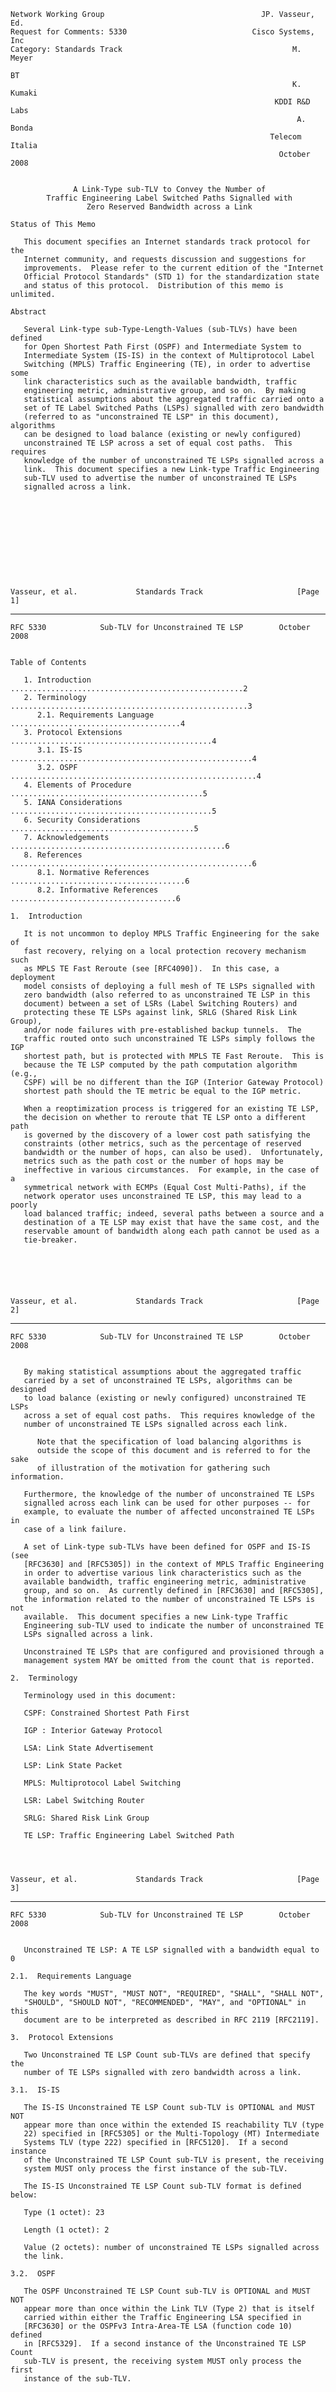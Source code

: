     Network Working Group                                   JP. Vasseur, Ed.
    Request for Comments: 5330                            Cisco Systems, Inc
    Category: Standards Track                                      M.  Meyer
                                                                          BT
                                                                   K. Kumaki
                                                               KDDI R&D Labs
                                                                    A. Bonda
                                                              Telecom Italia
                                                                October 2008


                  A Link-Type sub-TLV to Convey the Number of
            Traffic Engineering Label Switched Paths Signalled with
                     Zero Reserved Bandwidth across a Link

    Status of This Memo

       This document specifies an Internet standards track protocol for the
       Internet community, and requests discussion and suggestions for
       improvements.  Please refer to the current edition of the "Internet
       Official Protocol Standards" (STD 1) for the standardization state
       and status of this protocol.  Distribution of this memo is unlimited.

    Abstract

       Several Link-type sub-Type-Length-Values (sub-TLVs) have been defined
       for Open Shortest Path First (OSPF) and Intermediate System to
       Intermediate System (IS-IS) in the context of Multiprotocol Label
       Switching (MPLS) Traffic Engineering (TE), in order to advertise some
       link characteristics such as the available bandwidth, traffic
       engineering metric, administrative group, and so on.  By making
       statistical assumptions about the aggregated traffic carried onto a
       set of TE Label Switched Paths (LSPs) signalled with zero bandwidth
       (referred to as "unconstrained TE LSP" in this document), algorithms
       can be designed to load balance (existing or newly configured)
       unconstrained TE LSP across a set of equal cost paths.  This requires
       knowledge of the number of unconstrained TE LSPs signalled across a
       link.  This document specifies a new Link-type Traffic Engineering
       sub-TLV used to advertise the number of unconstrained TE LSPs
       signalled across a link.











    Vasseur, et al.             Standards Track                     [Page 1]

------------------------------------------------------------------------

``` newpage
RFC 5330            Sub-TLV for Unconstrained TE LSP        October 2008


Table of Contents

   1. Introduction ....................................................2
   2. Terminology .....................................................3
      2.1. Requirements Language ......................................4
   3. Protocol Extensions .............................................4
      3.1. IS-IS ......................................................4
      3.2. OSPF .......................................................4
   4. Elements of Procedure ...........................................5
   5. IANA Considerations .............................................5
   6. Security Considerations .........................................5
   7. Acknowledgements ................................................6
   8. References ......................................................6
      8.1. Normative References .......................................6
      8.2. Informative References .....................................6

1.  Introduction

   It is not uncommon to deploy MPLS Traffic Engineering for the sake of
   fast recovery, relying on a local protection recovery mechanism such
   as MPLS TE Fast Reroute (see [RFC4090]).  In this case, a deployment
   model consists of deploying a full mesh of TE LSPs signalled with
   zero bandwidth (also referred to as unconstrained TE LSP in this
   document) between a set of LSRs (Label Switching Routers) and
   protecting these TE LSPs against link, SRLG (Shared Risk Link Group),
   and/or node failures with pre-established backup tunnels.  The
   traffic routed onto such unconstrained TE LSPs simply follows the IGP
   shortest path, but is protected with MPLS TE Fast Reroute.  This is
   because the TE LSP computed by the path computation algorithm (e.g.,
   CSPF) will be no different than the IGP (Interior Gateway Protocol)
   shortest path should the TE metric be equal to the IGP metric.

   When a reoptimization process is triggered for an existing TE LSP,
   the decision on whether to reroute that TE LSP onto a different path
   is governed by the discovery of a lower cost path satisfying the
   constraints (other metrics, such as the percentage of reserved
   bandwidth or the number of hops, can also be used).  Unfortunately,
   metrics such as the path cost or the number of hops may be
   ineffective in various circumstances.  For example, in the case of a
   symmetrical network with ECMPs (Equal Cost Multi-Paths), if the
   network operator uses unconstrained TE LSP, this may lead to a poorly
   load balanced traffic; indeed, several paths between a source and a
   destination of a TE LSP may exist that have the same cost, and the
   reservable amount of bandwidth along each path cannot be used as a
   tie-breaker.






Vasseur, et al.             Standards Track                     [Page 2]
```

------------------------------------------------------------------------

``` newpage
RFC 5330            Sub-TLV for Unconstrained TE LSP        October 2008


   By making statistical assumptions about the aggregated traffic
   carried by a set of unconstrained TE LSPs, algorithms can be designed
   to load balance (existing or newly configured) unconstrained TE LSPs
   across a set of equal cost paths.  This requires knowledge of the
   number of unconstrained TE LSPs signalled across each link.

      Note that the specification of load balancing algorithms is
      outside the scope of this document and is referred to for the sake
      of illustration of the motivation for gathering such information.

   Furthermore, the knowledge of the number of unconstrained TE LSPs
   signalled across each link can be used for other purposes -- for
   example, to evaluate the number of affected unconstrained TE LSPs in
   case of a link failure.

   A set of Link-type sub-TLVs have been defined for OSPF and IS-IS (see
   [RFC3630] and [RFC5305]) in the context of MPLS Traffic Engineering
   in order to advertise various link characteristics such as the
   available bandwidth, traffic engineering metric, administrative
   group, and so on.  As currently defined in [RFC3630] and [RFC5305],
   the information related to the number of unconstrained TE LSPs is not
   available.  This document specifies a new Link-type Traffic
   Engineering sub-TLV used to indicate the number of unconstrained TE
   LSPs signalled across a link.

   Unconstrained TE LSPs that are configured and provisioned through a
   management system MAY be omitted from the count that is reported.

2.  Terminology

   Terminology used in this document:

   CSPF: Constrained Shortest Path First

   IGP : Interior Gateway Protocol

   LSA: Link State Advertisement

   LSP: Link State Packet

   MPLS: Multiprotocol Label Switching

   LSR: Label Switching Router

   SRLG: Shared Risk Link Group

   TE LSP: Traffic Engineering Label Switched Path




Vasseur, et al.             Standards Track                     [Page 3]
```

------------------------------------------------------------------------

``` newpage
RFC 5330            Sub-TLV for Unconstrained TE LSP        October 2008


   Unconstrained TE LSP: A TE LSP signalled with a bandwidth equal to 0

2.1.  Requirements Language

   The key words "MUST", "MUST NOT", "REQUIRED", "SHALL", "SHALL NOT",
   "SHOULD", "SHOULD NOT", "RECOMMENDED", "MAY", and "OPTIONAL" in this
   document are to be interpreted as described in RFC 2119 [RFC2119].

3.  Protocol Extensions

   Two Unconstrained TE LSP Count sub-TLVs are defined that specify the
   number of TE LSPs signalled with zero bandwidth across a link.

3.1.  IS-IS

   The IS-IS Unconstrained TE LSP Count sub-TLV is OPTIONAL and MUST NOT
   appear more than once within the extended IS reachability TLV (type
   22) specified in [RFC5305] or the Multi-Topology (MT) Intermediate
   Systems TLV (type 222) specified in [RFC5120].  If a second instance
   of the Unconstrained TE LSP Count sub-TLV is present, the receiving
   system MUST only process the first instance of the sub-TLV.

   The IS-IS Unconstrained TE LSP Count sub-TLV format is defined below:

   Type (1 octet): 23

   Length (1 octet): 2

   Value (2 octets): number of unconstrained TE LSPs signalled across
   the link.

3.2.  OSPF

   The OSPF Unconstrained TE LSP Count sub-TLV is OPTIONAL and MUST NOT
   appear more than once within the Link TLV (Type 2) that is itself
   carried within either the Traffic Engineering LSA specified in
   [RFC3630] or the OSPFv3 Intra-Area-TE LSA (function code 10) defined
   in [RFC5329].  If a second instance of the Unconstrained TE LSP Count
   sub-TLV is present, the receiving system MUST only process the first
   instance of the sub-TLV.











Vasseur, et al.             Standards Track                     [Page 4]
```

------------------------------------------------------------------------

``` newpage
RFC 5330            Sub-TLV for Unconstrained TE LSP        October 2008


   The OSPF Unconstrained TE LSP Count sub-TLV format is defined below:

   Type (2 octets): 23

   Length (2 octets): 4

   Value (4 octets): number of unconstrained TE LSPs signalled across
   the link.

4.  Elements of Procedure

   The absence of the Unconstrained TE LSP Count sub-TLV SHOULD be
   interpreted as an absence of information about the link.

   Similar to other MPLS Traffic Engineering link characteristics,
   LSA/LSP origination trigger mechanisms are outside the scope of this
   document.  Care must be given to not trigger the systematic flooding
   of a new IS-IS LSP or OSPF LSA with a too high granularity in case of
   change in the number of unconstrained TE LSPs.

5.  IANA Considerations

   IANA has defined a sub-registry for the sub-TLVs carried in the IS-IS
   TLV 22 and has assigned a new TLV codepoint for the Unconstrained TE
   LSP Count sub-TLV carried within the TLV 22.

   Value       TLV Name                               Reference

   23          Unconstrained TE LSP Count (sub-)TLV   RFC 5330

   IANA has defined a sub-registry for the sub-TLVs carried in an OSPF
   TE Link TLV (type 2) and has assigned a new sub-TLV codepoint for the
   Unconstrained TE LSP Count sub-TLV carried within the TE Link TLV.

   Value       TLV Name                               Reference

   23          Unconstrained TE LSP Count (sub-)TLV   RFC 5330

6.  Security Considerations

   The function described in this document does not create any new
   security issues for the OSPF and IS-IS protocols.  Security
   considerations are covered in [RFC2328] and [RFC5340] for the base
   OSPF protocol and in [RFC1195] and [RFC5304] for IS-IS.

   A security framework for MPLS and Generalized MPLS can be found in
   [G/MPLS].




Vasseur, et al.             Standards Track                     [Page 5]
```

------------------------------------------------------------------------

``` newpage
RFC 5330            Sub-TLV for Unconstrained TE LSP        October 2008


7.  Acknowledgements

   The authors would like to thank Jean-Louis Le Roux, Adrian Farrel,
   Daniel King, Acee Lindem, Lou Berger, Attila Takacs, Pasi Eronen,
   Russ Housley, Tim Polk, and Loa Anderson for their useful inputs.

8.  References

8.1.  Normative References

   [RFC1195]  Callon, R., "Use of OSI IS-IS for routing in TCP/IP and
              dual environments", RFC 1195, December 1990.

   [RFC2119]  Bradner, S., "Key words for use in RFCs to Indicate
              Requirement Levels", BCP 14, RFC 2119, March 1997.

   [RFC2328]  Moy, J., "OSPF Version 2", STD 54, RFC 2328, April 1998.

   [RFC3630]  Katz, D., Kompella, K., and D. Yeung, "Traffic Engineering
              (TE) Extensions to OSPF Version 2", RFC 3630, September
              2003.

   [RFC5304]  Li, T. and R. Atkinson, "Intermediate System to
              Intermediate System (IS-IS) Cryptographic Authentication",
              RFC 5304, October 2008.

   [RFC5305]  Li, T. and H. Smit, "IS-IS extensions for Traffic
              Engineering", RFC 5305, October 2008.

   [RFC5329]  Ishiguro, K., Manral, V., Davey, A., and A. Lindem, Ed.,
              "Traffic Engineering Extensions to OSPF Version 3", RFC
              5329, September 2008.

   [RFC5340]  Coltun, R., Ferguson, D., Moy, J., and A. Lindem, "OSPF
              for IPv6", RFC 5340, July 2008.

8.2.  Informative References

   [G/MPLS]   Fang, L., Ed., "Security Framework for MPLS and GMPLS
              Networks", Work In Progress, July 2008.

   [RFC4090]  Pan, P., Ed., Swallow, G., Ed., and A. Atlas, Ed., "Fast
              Reroute Extensions to RSVP-TE for LSP Tunnels", RFC 4090,
              May 2005.

   [RFC5120]  Przygienda, T., Shen, N., and N. Sheth, "M-ISIS: Multi
              Topology (MT) Routing in Intermediate System to
              Intermediate Systems (IS-ISs)", RFC 5120, February 2008.



Vasseur, et al.             Standards Track                     [Page 6]
```

------------------------------------------------------------------------

``` newpage
RFC 5330            Sub-TLV for Unconstrained TE LSP        October 2008


Authors' Addresses

   JP Vasseur (editor)
   Cisco Systems, Inc
   1414 Massachusetts Avenue
   Boxborough, MA  01719
   USA

   EMail: jpv@cisco.com


   Matthew R. Meyer
   BT
   Boston, MA
   USA

   EMail: matthew.meyer@bt.com


   Kenji Kumaki
   KDDI R&D Laboratories, Inc.
   2-1-15 Ohara Fujimino
   Saitama 356-8502, JAPAN

   EMail: ke-kumaki@kddi.com


   Alberto Tempia Bonda
   Telecom Italia
   via G. Reiss Romoli 274
   Torino,  10148
   ITALIA

   EMail: alberto.tempiabonda@telecomitalia.it

















Vasseur, et al.             Standards Track                     [Page 7]
```

------------------------------------------------------------------------

``` newpage
RFC 5330            Sub-TLV for Unconstrained TE LSP        October 2008


Full Copyright Statement

   Copyright (C) The IETF Trust (2008).

   This document is subject to the rights, licenses and restrictions
   contained in BCP 78, and except as set forth therein, the authors
   retain all their rights.

   This document and the information contained herein are provided on an
   "AS IS" basis and THE CONTRIBUTOR, THE ORGANIZATION HE/SHE REPRESENTS
   OR IS SPONSORED BY (IF ANY), THE INTERNET SOCIETY, THE IETF TRUST AND
   THE INTERNET ENGINEERING TASK FORCE DISCLAIM ALL WARRANTIES, EXPRESS
   OR IMPLIED, INCLUDING BUT NOT LIMITED TO ANY WARRANTY THAT THE USE OF
   THE INFORMATION HEREIN WILL NOT INFRINGE ANY RIGHTS OR ANY IMPLIED
   WARRANTIES OF MERCHANTABILITY OR FITNESS FOR A PARTICULAR PURPOSE.

Intellectual Property

   The IETF takes no position regarding the validity or scope of any
   Intellectual Property Rights or other rights that might be claimed to
   pertain to the implementation or use of the technology described in
   this document or the extent to which any license under such rights
   might or might not be available; nor does it represent that it has
   made any independent effort to identify any such rights.  Information
   on the procedures with respect to rights in RFC documents can be
   found in BCP 78 and BCP 79.

   Copies of IPR disclosures made to the IETF Secretariat and any
   assurances of licenses to be made available, or the result of an
   attempt made to obtain a general license or permission for the use of
   such proprietary rights by implementers or users of this
   specification can be obtained from the IETF on-line IPR repository at
   http://www.ietf.org/ipr.

   The IETF invites any interested party to bring to its attention any
   copyrights, patents or patent applications, or other proprietary
   rights that may cover technology that may be required to implement
   this standard.  Please address the information to the IETF at
   ietf-ipr@ietf.org.












Vasseur, et al.             Standards Track                     [Page 8]
```
